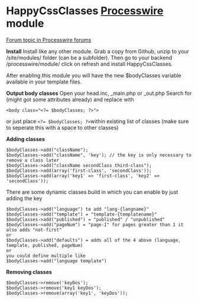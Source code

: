 HappyCssClasses [Processwire](https://www.processwire.com) module
===================


[Forum topic in Processwire forums](https://processwire.com/talk/topic/12005-happyclasses-let-you-dynamically-addremove-bodyclasses-on-the-go/)

**Install**
Install like any other module. Grab a copy from Github, unzip to your /site/modules/ folder (can be a subfolder).
Then go to your backend /processwire/module/ click on refresh and install HappyCssClasses.

After enabling this module you will have the new $bodyClasses variable available in your template files.

**Output body classes**
Open your head.inc, _main.php or _out.php
Search for <body> (might got some attributes already)
and replace with
```
<body class="<?= $bodyClasses; ?>">
```
or just place `<?= $bodyClasses; ?>`within existing list of classes (make sure to seperate this with a space to other classes)

**Adding classes**
```
$bodyClasses->add("className");
$bodyClasses->add("className", 'key'); // the key is only necessary to remove a class later
$bodyClasses->add("className secondClass third-class");
$bodyClasses->add(array('first-class', 'secondClass'));
$bodyClasses->add(array('key1' => 'first-class', 'key2' => 'secondClass'));
```
There are some dynamic classes build in which you can enable by just adding the key
```
$bodyClasses->add("language") to add "lang-{langname}"
$bodyClasses->add("template") = "template-{templatename}"
$bodyClasses->add("published") = "published" / "unpublished"
$bodyClasses->add("pageNum") = "page-1" for pages greater than 1 it also adds "not-first"
or
$bodyClasses->add("defaults") = adds all of the 4 above (language, template, published, pageNum)
or
you could define multiple like
$bodyClasses->add("language template")
```

**Removing classes**
```
$bodyClasses->remove('keyDos');
$bodyClasses->remove('key1 keyDos');
$bodyClasses->remove(array('key1', 'keyDos'));
```

